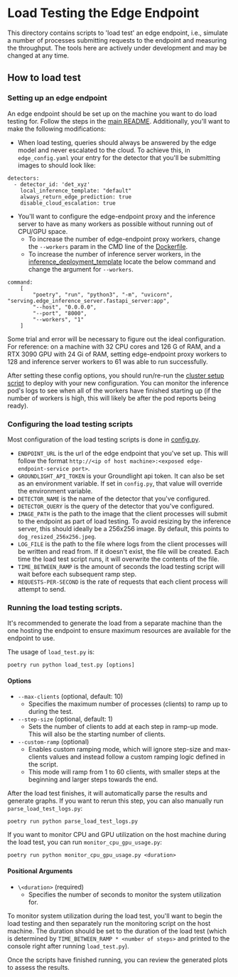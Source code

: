 # Load Testing the Edge Endpoint

This directory contains scripts to 'load test' an edge endpoint, i.e., simulate a number of processes submitting requests to the endpoint and measuring the throughput. The tools here are actively under development and may be changed at any time. 

## How to load test

### Setting up an edge endpoint

An edge endpoint should be set up on the machine you want to do load testing for. Follow the steps in the [main README](/README.md). Additionally, you'll want to make the following modifications:
* When load testing, queries should always be answered by the edge model and never escalated to the cloud. To achieve this, in `edge_config.yaml` your entry for the detector that you'll be submitting images to should look like:
```
detectors:
  - detector_id: 'det_xyz'
    local_inference_template: "default"
    always_return_edge_prediction: true
    disable_cloud_escalation: true
```

* You'll want to configure the edge-endpoint proxy and the inference server to have as many workers as possible without running out of CPU/GPU space. 
    * To increase the number of edge-endpoint proxy workers, change the `--workers` param in the CMD line of the [Dockerfile](/Dockerfile). 
    * To increase the number of inference server workers, in the [inference_deployment_template](/deploy/k3s/inference_deployment/inference_deployment_template.yaml) locate the below command and change the argument for `--workers`.
```
command:
    [
        "poetry", "run", "python3", "-m", "uvicorn", "serving.edge_inference_server.fastapi_server:app",
        "--host", "0.0.0.0",
        "--port", "8000",
        "--workers", "1"
    ]
```

Some trial and error will be necessary to figure out the ideal configuration. For reference: on a machine with 32 CPU cores and 126 G of RAM, and a RTX 3090 GPU with 24 Gi of RAM, setting edge-endpoint proxy workers to 128 and inference server workers to 61 was able to run successfully. 

After setting these config options, you should run/re-run the [cluster setup script](/deploy/bin/cluster_setup.sh) to deploy with your new configuration. You can monitor the inference pod's logs to see when all of the workers have finished starting up (if the number of workers is high, this will likely be after the pod reports being ready). 

### Configuring the load testing scripts

Most configuration of the load testing scripts is done in [config.py](./config.py).
* `ENDPOINT_URL` is the url of the edge endpoint that you've set up. This will follow the format `http://<ip of host machine>:<exposed edge-endpoint-service port>`. 
* `GROUNDLIGHT_API_TOKEN` is your Groundlight api token. It can also be set as an environment variable. If set in `config.py`, that value will override the environment variable. 
* `DETECTOR_NAME` is the name of the detector that you've configured.
* `DETECTOR_QUERY` is the query of the detector that you've configured.
* `IMAGE_PATH` is the path to the image that the client processes will submit to the endpoint as part of load testing. To avoid resizing by the inference server, this should ideally be a 256x256 image. By default, this points to `dog_resized_256x256.jpeg`.
* `LOG_FILE` is the path to the file where logs from the client processes will be written and read from. If it doesn't exist, the file will be created. Each time the load test script runs, it will overwrite the contents of the file.
* `TIME_BETWEEN_RAMP` is the amount of seconds the load testing script will wait before each subsequent ramp step. 
* `REQUESTS-PER-SECOND` is the rate of requests that each client process will attempt to send. 

### Running the load testing scripts.

It's recommended to generate the load from a separate machine than the one hosting the endpoint to ensure maximum resources are available for the endpoint to use.

The usage of `load_test.py` is:
```
poetry run python load_test.py [options]
```

#### Options
* `--max-clients` (optional, default: 10)
    * Specifies the maximum number of processes (clients) to ramp up to during the test.
* `--step-size` (optional, default: 1)
    * Sets the number of clients to add at each step in ramp-up mode. This will also be the starting number of clients.
* `--custom-ramp` (optional)
    * Enables custom ramping mode, which will ignore step-size and max-clients values and instead follow a custom ramping logic defined in the script. 
    * This mode will ramp from 1 to 60 clients, with smaller steps at the beginning and larger steps towards the end.

After the load test finishes, it will automatically parse the results and generate graphs. If you want to rerun this step, you can also manually run `parse_load_test_logs.py`:
```
poetry run python parse_load_test_logs.py
```

If you want to monitor CPU and GPU utilization on the host machine during the load test, you can run `monitor_cpu_gpu_usage.py`: 
```
poetry run python monitor_cpu_gpu_usage.py <duration>
```

#### Positional Arguments
* `\<duration>` (required)
    * Specifies the number of seconds to monitor the system utilization for. 

To monitor system utilization during the load test, you'll want to begin the load testing and then separately run the monitoring script on the host machine. The duration should be set to the duration of the load test (which is determined by `TIME_BETWEEN_RAMP * <number of steps>` and printed to the console right after running `load_test.py`). 

Once the scripts have finished running, you can review the generated plots to assess the results.